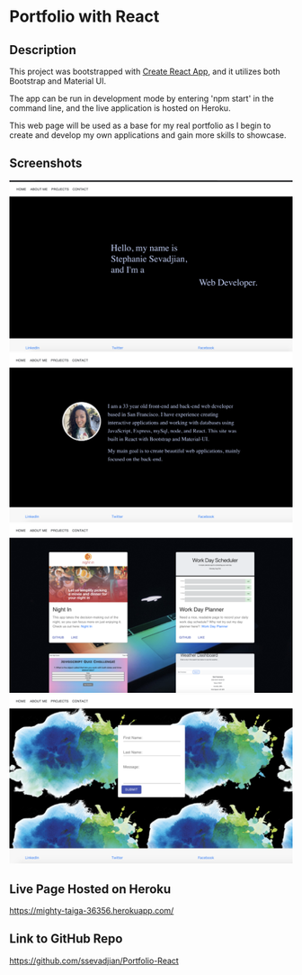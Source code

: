 # Portfolio with React


## Description

This project was bootstrapped with [Create React App](https://github.com/facebook/create-react-app), and it utilizes both Bootstrap and Material UI. 

The app can be run in development mode by entering 'npm start' in the command line, and the live application is hosted on Heroku.

This web page will be used as a base for my real portfolio as I begin to create and develop my own applications and gain more skills to showcase.
 

## Screenshots

![Screenshot](./public/homePage.png)
![Screenshot](./public/aboutMePage.png)
![Screenshot](./public/projectsPage.png)
![Screenshot](./public/contactPage.png)


## Live Page Hosted on Heroku

https://mighty-taiga-36356.herokuapp.com/


## Link to GitHub Repo

https://github.com/ssevadjian/Portfolio-React
